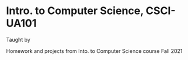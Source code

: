 # Intro. to Computer Science, CSCI-UA101
Taught by 

Homework and projects from Into. to Computer Science course Fall 2021

